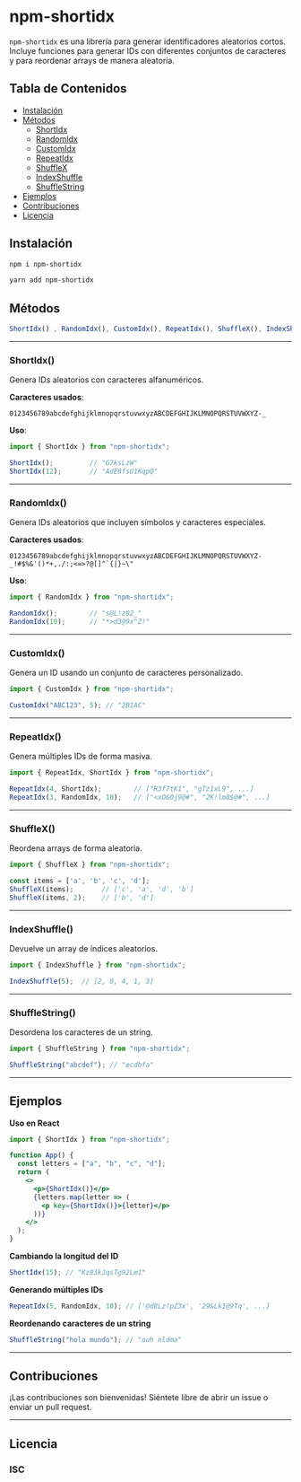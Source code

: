 # npm-shortidx

`npm-shortidx` es una librería para generar identificadores aleatorios cortos. Incluye funciones para generar IDs con diferentes conjuntos de caracteres y para reordenar arrays de manera aleatoria.

## Tabla de Contenidos

- [Instalación](#instalación)
- [Métodos](#métodos)
  - [ShortIdx](#shortidx)
  - [RandomIdx](#randomidx)
  - [CustomIdx](#customidx)
  - [RepeatIdx](#repeatidx)
  - [ShuffleX](#shufflex)
  - [IndexShuffle](#indexshuffle)
  - [ShuffleString](#shufflestring)
- [Ejemplos](#ejemplos)
- [Contribuciones](#contribuciones)
- [Licencia](#licencia)

## Instalación 

```bash
npm i npm-shortidx
```
```bash
yarn add npm-shortidx
```

## Métodos

```ts
ShortIdx() , RandomIdx(), CustomIdx(), RepeatIdx(), ShuffleX(), IndexShuffle(), ShuffleString()
```

---

### ShortIdx()

Genera IDs aleatorios con caracteres alfanuméricos.

**Caracteres usados**:
```
0123456789abcdefghijklmnopqrstuvwxyzABCDEFGHIJKLMNOPQRSTUVWXYZ-_
```

**Uso**:

```ts
import { ShortIdx } from "npm-shortidx";

ShortIdx();         // "G7ksLzW"
ShortIdx(12);       // "AdE8fsU1KqpQ"
```

---

### RandomIdx()

Genera IDs aleatorios que incluyen símbolos y caracteres especiales.

**Caracteres usados**:
```
0123456789abcdefghijklmnopqrstuvwxyzABCDEFGHIJKLMNOPQRSTUVWXYZ-_!#$%&'()*+,./:;<=>?@[]^`{|}~\"
```

**Uso**:

```ts
import { RandomIdx } from "npm-shortidx";

RandomIdx();        // "s@L!z82_"
RandomIdx(10);      // "*>d3@9x^Z!"
```

---

### CustomIdx()

Genera un ID usando un conjunto de caracteres personalizado.

```ts
import { CustomIdx } from "npm-shortidx";

CustomIdx("ABC123", 5); // "2B1AC"
```

---

### RepeatIdx()

Genera múltiples IDs de forma masiva.

```ts
import { RepeatIdx, ShortIdx } from "npm-shortidx";

RepeatIdx(4, ShortIdx);        // ["R3f7tK1", "gTz1xL9", ...]
RepeatIdx(3, RandomIdx, 10);   // ["<xD&0j9@#", "2K!lm8$@#", ...]
```

---

### ShuffleX()

Reordena arrays de forma aleatoria.

```ts
import { ShuffleX } from "npm-shortidx";

const items = ['a', 'b', 'c', 'd'];
ShuffleX(items);       // ['c', 'a', 'd', 'b']
ShuffleX(items, 2);    // ['b', 'd']
```

---

### IndexShuffle()

Devuelve un array de índices aleatorios.

```ts
import { IndexShuffle } from "npm-shortidx";

IndexShuffle(5);  // [2, 0, 4, 1, 3]
```

---

### ShuffleString()

Desordena los caracteres de un string.

```ts
import { ShuffleString } from "npm-shortidx";

ShuffleString("abcdef"); // "ecdbfa"
```

---

## Ejemplos

**Uso en React**

```jsx
import { ShortIdx } from "npm-shortidx";

function App() {
  const letters = ["a", "b", "c", "d"];
  return (
    <>
      <p>{ShortIdx()}</p>
      {letters.map(letter => (
        <p key={ShortIdx()}>{letter}</p>
      ))}
    </>
  );
}
```

**Cambiando la longitud del ID**

```ts
ShortIdx(15); // "Kz83kJqsTg92Lm1"
```

**Generando múltiples IDs**

```ts
RepeatIdx(5, RandomIdx, 10); // ['@d8Lz!pZ3x', '29&Lk1@9Tq', ...]
```

**Reordenando caracteres de un string**

```ts
ShuffleString("hola mundo"); // "ouh nldma"
```

---

## Contribuciones

¡Las contribuciones son bienvenidas! Siéntete libre de abrir un issue o enviar un pull request.

---

## Licencia

### ISC
